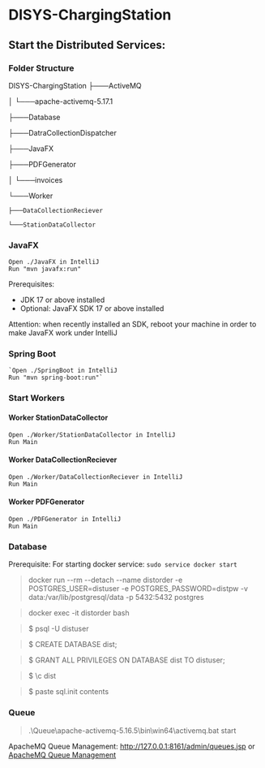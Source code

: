 # DISYS-ChargingStation

## Start the Distributed Services:
### Folder Structure
DISYS-ChargingStation
├───ActiveMQ

│   └───apache-activemq-5.17.1

├───Database

├───DatraCollectionDispatcher

├───JavaFX

├───PDFGenerator

│   └───invoices

└───Worker

    ├───DataCollectionReciever
    
    └───StationDataCollector


### JavaFX
    Open ./JavaFX in IntelliJ
    Run "mvn javafx:run"

Prerequisites:
- JDK 17 or above installed  
- Optional: JavaFX SDK 17 or above installed

Attention: when recently installed an SDK, reboot your machine in order to make JavaFX work under IntelliJ


### Spring Boot

    `Open ./SpringBoot in IntelliJ
    Run "mvn spring-boot:run"`


### Start Workers
#### Worker StationDataCollector

    Open ./Worker/StationDataCollector in IntelliJ
    Run Main

#### Worker DataCollectionReciever

    Open ./Worker/DataCollectionReciever in IntelliJ
    Run Main

#### Worker PDFGenerator

    Open ./PDFGenerator in IntelliJ
    Run Main

### Database

Prerequisite: For starting docker service: ```sudo service docker start```
> docker run --rm --detach --name distorder -e POSTGRES_USER=distuser -e POSTGRES_PASSWORD=distpw -v data:/var/lib/postgresql/data -p 5432:5432 postgres

> docker exec -it distorder bash

>$ psql -U distuser

>$ CREATE DATABASE dist;

>$ GRANT ALL PRIVILEGES ON DATABASE dist TO distuser;

>$ \c dist

>$ paste sql.init contents
    

### Queue

> .\Queue\apache-activemq-5.16.5\bin\win64\activemq.bat start

ApacheMQ Queue Management: http://127.0.0.1:8161/admin/queues.jsp or [ApacheMQ Queue Management](http://127.0.0.1:8161/admin/queues.jsp)

